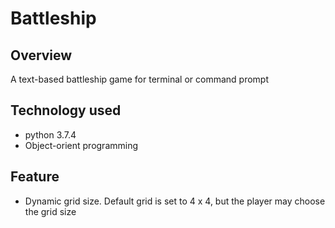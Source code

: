 
# Battleship

## Overview
A text-based battleship game for terminal or command prompt

## Technology used
- python 3.7.4
- Object-orient programming

## Feature
- Dynamic grid size. Default grid is set to 4 x 4, but the player may choose the grid size
